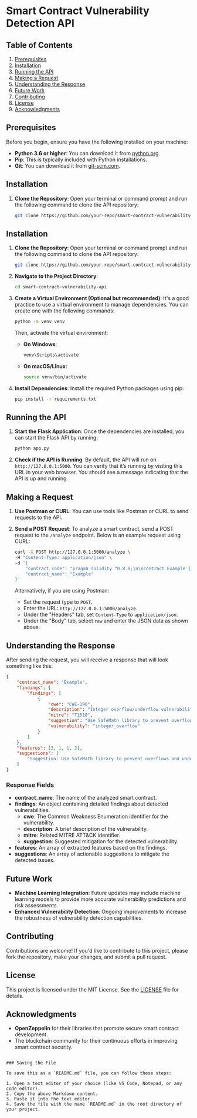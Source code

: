 # Smart Contract Vulnerability Detection API

## Table of Contents

1. [Prerequisites](#prerequisites)
2. [Installation](#installation)
3. [Running the API](#running-the-api)
4. [Making a Request](#making-a-request)
5. [Understanding the Response](#understanding-the-response)
6. [Future Work](#future-work)
7. [Contributing](#contributing)
8. [License](#license)
9. [Acknowledgments](#acknowledgments)

## Prerequisites

Before you begin, ensure you have the following installed on your machine:

- **Python 3.6 or higher**: You can download it from [python.org](https://www.python.org/downloads/).
- **Pip**: This is typically included with Python installations.
- **Git**: You can download it from [git-scm.com](https://git-scm.com/downloads).

## Installation

1. **Clone the Repository**: Open your terminal or command prompt and run the following command to clone the API repository:
   ```bash
   git clone https://github.com/your-repo/smart-contract-vulnerability-api.git


## Installation

1. **Clone the Repository**: Open your terminal or command prompt and run the following command to clone the API repository:
   ```bash
   git clone https://github.com/your-repo/smart-contract-vulnerability-api.git
   ```

2. **Navigate to the Project Directory**:
   ```bash
   cd smart-contract-vulnerability-api
   ```

3. **Create a Virtual Environment (Optional but recommended)**:
   It's a good practice to use a virtual environment to manage dependencies. You can create one with the following commands:
   ```bash
   python -m venv venv
   ```

   Then, activate the virtual environment:
   - **On Windows**:
     ```bash
     venv\Scripts\activate
     ```
   - **On macOS/Linux**:
     ```bash
     source venv/bin/activate
     ```

4. **Install Dependencies**:
   Install the required Python packages using pip:
   ```bash
   pip install -r requirements.txt
   ```

## Running the API

1. **Start the Flask Application**:
   Once the dependencies are installed, you can start the Flask API by running:
   ```bash
   python app.py
   ```

2. **Check if the API is Running**:
   By default, the API will run on `http://127.0.0.1:5000`. You can verify that it’s running by visiting this URL in your web browser. You should see a message indicating that the API is up and running.

## Making a Request

1. **Use Postman or CURL**:
   You can use tools like Postman or CURL to send requests to the API.

2. **Send a POST Request**:
   To analyze a smart contract, send a POST request to the `/analyze` endpoint. Below is an example request using CURL:

   ```bash
   curl -X POST http://127.0.0.1:5000/analyze \
   -H "Content-Type: application/json" \
   -d '{
       "contract_code": "pragma solidity ^0.8.0;\n\ncontract Example {\n    address public owner;\n\n    constructor() {\n        owner = msg.sender;\n    }\n\n    function transfer(address _to, uint256 _value) public {\n        require(_to != address(0), \"Invalid address\");\n        // Transfer logic here\n    }\n}",
       "contract_name": "Example"
   }'
   ```

   Alternatively, if you are using Postman:
   - Set the request type to `POST`.
   - Enter the URL: `http://127.0.0.1:5000/analyze`.
   - Under the "Headers" tab, set `Content-Type` to `application/json`.
   - Under the "Body" tab, select `raw` and enter the JSON data as shown above.

## Understanding the Response

After sending the request, you will receive a response that will look something like this:

```json
{
    "contract_name": "Example",
    "findings": {
        "findings": [
            {
                "cwe": "CWE-190",
                "description": "Integer overflow/underflow vulnerability detected.",
                "mitre": "T1518",
                "suggestion": "Use SafeMath library to prevent overflows and underflows.",
                "vulnerability": "integer_overflow"
            }
        ]
    },
    "features": [3, 1, 1, 2],
    "suggestions": [
        "Suggestion: Use SafeMath library to prevent overflows and underflows."
    ]
}
```

### Response Fields

- **contract_name**: The name of the analyzed smart contract.
- **findings**: An object containing detailed findings about detected vulnerabilities.
  - **cwe**: The Common Weakness Enumeration identifier for the vulnerability.
  - **description**: A brief description of the vulnerability.
  - **mitre**: Related MITRE ATT&CK identifier.
  - **suggestion**: Suggested mitigation for the detected vulnerability.
- **features**: An array of extracted features based on the findings.
- **suggestions**: An array of actionable suggestions to mitigate the detected issues.

## Future Work

- **Machine Learning Integration**: Future updates may include machine learning models to provide more accurate vulnerability predictions and risk assessments.
- **Enhanced Vulnerability Detection**: Ongoing improvements to increase the robustness of vulnerability detection capabilities.

## Contributing

Contributions are welcome! If you'd like to contribute to this project, please fork the repository, make your changes, and submit a pull request. 

## License

This project is licensed under the MIT License. See the [LICENSE](LICENSE) file for details.

## Acknowledgments

- **OpenZeppelin** for their libraries that promote secure smart contract development.
- The blockchain community for their continuous efforts in improving smart contract security.

```

### Saving the File

To save this as a `README.md` file, you can follow these steps:

1. Open a text editor of your choice (like VS Code, Notepad, or any code editor).
2. Copy the above Markdown content.
3. Paste it into the text editor.
4. Save the file with the name `README.md` in the root directory of your project.

